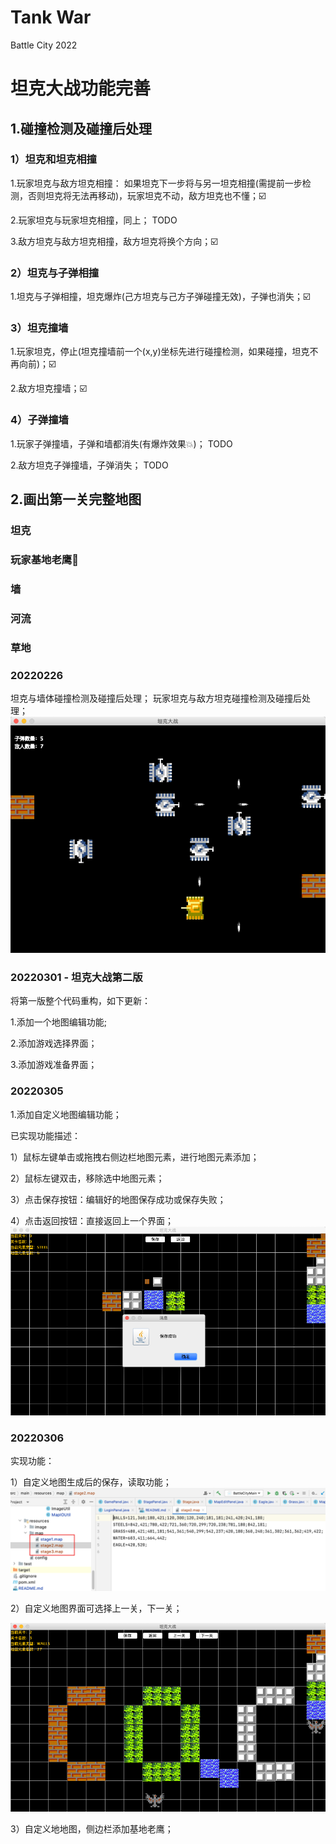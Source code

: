 # Tank War
Battle City 2022

# 坦克大战功能完善
## 1.碰撞检测及碰撞后处理
### 1）坦克和坦克相撞
1.玩家坦克与敌方坦克相撞：
如果坦克下一步将与另一坦克相撞(需提前一步检测，否则坦克将无法再移动)，玩家坦克不动，敌方坦克也不懂；☑️

2.玩家坦克与玩家坦克相撞，同上； TODO

3.敌方坦克与敌方坦克相撞，敌方坦克将换个方向；☑️

### 2）坦克与子弹相撞
1.坦克与子弹相撞，坦克爆炸(己方坦克与己方子弹碰撞无效)，子弹也消失；☑️

### 3）坦克撞墙
1.玩家坦克，停止(坦克撞墙前一个(x,y)坐标先进行碰撞检测，如果碰撞，坦克不再向前)；☑️

2.敌方坦克撞墙；☑️

### 4）子弹撞墙
1.玩家子弹撞墙，子弹和墙都消失(有爆炸效果💥)；  TODO

2.敌方坦克子弹撞墙，子弹消失； TODO

## 2.画出第一关完整地图

### 坦克

### 玩家基地老鹰🦅

### 墙

### 河流

### 草地



### 20220226
坦克与墙体碰撞检测及碰撞后处理；
玩家坦克与敌方坦克碰撞检测及碰撞后处理；
![img.png](readme/img0.png)


### 20220301 - 坦克大战第二版
将第一版整个代码重构，如下更新：

1.添加一个地图编辑功能;

2.添加游戏选择界面；

3.添加游戏准备界面；

### 20220305
1.添加自定义地图编辑功能；

已实现功能描述：

1）鼠标左键单击或拖拽右侧边栏地图元素，进行地图元素添加；

2）鼠标左键双击，移除选中地图元素；

3）点击保存按钮：编辑好的地图保存成功或保存失败；

4）点击返回按钮：直接返回上一个界面；
![img.png](readme/img1.png)

### 20220306
实现功能：

1）自定义地图生成后的保存，读取功能；
![img.png](readme/img3.png)

2）自定义地图界面可选择上一关，下一关；

![edit_1](readme/img2.png)

3）自定义地地图，侧边栏添加基地老鹰；